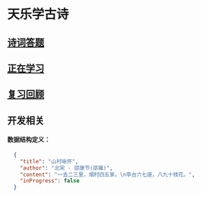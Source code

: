 # 天乐学古诗

## [诗词答题](public/index.html)

## [正在学习](public/todo.html)

## [复习回顾](public/review.html)

## 开发相关
#### 数据结构定义：

``` json
  {
    "title": "山村咏怀",
    "author": "北宋 - 邵康节(邵雍)",
    "content": "一去二三里，烟村四五家。\n亭台六七座，八九十枝花。",
    "inProgress": false
  }
```